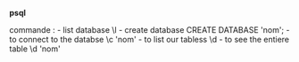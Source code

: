 **psql**

commande :
    - list database \l
    - create database CREATE DATABASE 'nom';
    - to connect to the databse \c 'nom'
    - to list our tabless \d
    - to see the entiere table \d 'nom'

